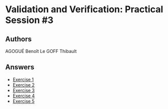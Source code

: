 # Validation and Verification: Practical Session #3

## Authors

AGOGUÉ Benoît
Le GOFF Thibault

## Answers

* [Exercise 1](./exercises/assertions.md)
* [Exercise 2](./exercises/pmd-test-smells.md)
* [Exercise 3](./exercises/balanced-strings.md)
* [Exercise 4](./exercises/test-date-class.md)
* [Exercise 5](./exercises/mocks.md)